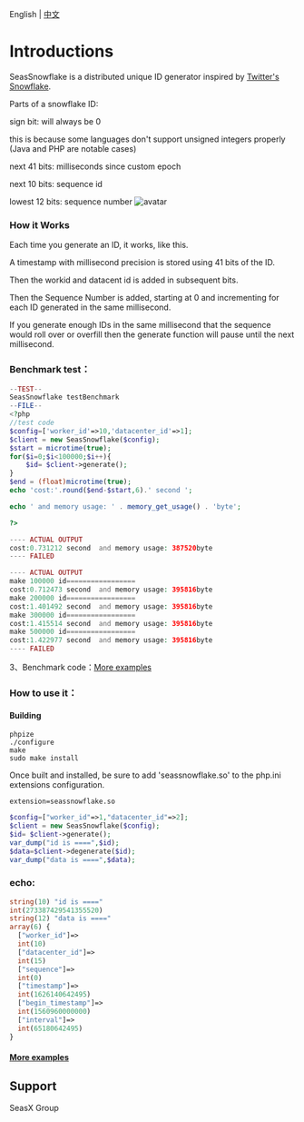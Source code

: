 
English | [中文](./README-CH.md)

# Introductions
SeasSnowflake is a distributed unique ID generator inspired by [Twitter's Snowflake](https://blog.twitter.com/engineering/en_us/a/2010/announcing-snowflake).




Parts of a snowflake ID:

sign bit: will always be 0

this is because some languages don't support unsigned integers properly (Java and PHP are notable cases)

next 41 bits: milliseconds since custom epoch

next 10 bits: sequence  id

lowest 12 bits: sequence number
![avatar](https://img-blog.csdnimg.cn/20191009093154467.png?x-oss-process=image/watermark,type_ZmFuZ3poZW5naGVpdGk,shadow_10,text_aHR0cHM6Ly9ibG9nLmNzZG4ubmV0L2ZseTkxMDkwNQ==,size_16,color_FFFFFF,t_70)

### How it Works
Each time you generate an ID, it works, like this.

A timestamp with millisecond precision is stored using 41 bits of the ID.

Then the workid and datacent id is added in subsequent bits.

Then the Sequence Number is added, starting at 0 and incrementing for each ID generated in the same millisecond. 

If you generate enough IDs in the same millisecond that the sequence would roll over or overfill then the generate function will pause until the next millisecond.


### Benchmark test：
```php
--TEST--
SeasSnowflake testBenchmark
--FILE--
<?php
//test code
$config=['worker_id'=>10,'datacenter_id'=>1];
$client = new SeasSnowflake($config);
$start = microtime(true);
for($i=0;$i<100000;$i++){
    $id= $client->generate();
}
$end = (float)microtime(true);
echo 'cost:'.round($end-$start,6).' second ';

echo ' and memory usage: ' . memory_get_usage() . 'byte';

?>

---- ACTUAL OUTPUT
cost:0.731212 second  and memory usage: 387520byte
---- FAILED
```
```php
---- ACTUAL OUTPUT
make 100000 id=================
cost:0.712473 second  and memory usage: 395816byte
make 200000 id=================
cost:1.401492 second  and memory usage: 395816byte
make 300000 id=================
cost:1.415514 second  and memory usage: 395816byte
make 500000 id=================
cost:1.422977 second  and memory usage: 395816byte
---- FAILED
```
3、Benchmark code：[More examples](./tests/benchmark.phpt)


### How to use it：

#### Building

    phpize
    ./configure
    make
    sudo make install

Once built and installed, be sure to add 'seassnowflake.so' to the php.ini extensions configuration.

    extension=seassnowflake.so


```php  
$config=["worker_id"=>1,"datacenter_id"=>2];
$client = new SeasSnowflake($config);
$id= $client->generate();
var_dump("id is ====",$id);
$data=$client->degenerate($id);
var_dump("data is ====",$data);
```
### echo:
```php
string(10) "id is ===="
int(273387429541355520)
string(12) "data is ===="
array(6) {
  ["worker_id"]=>
  int(10)
  ["datacenter_id"]=>
  int(15)
  ["sequence"]=>
  int(0)
  ["timestamp"]=>
  int(1626140642495)
  ["begin_timestamp"]=>
  int(1560960000000)
  ["interval"]=>
  int(65180642495)
}
```

#### [More examples](./tests/003.phpt)

## Support
SeasX Group 






